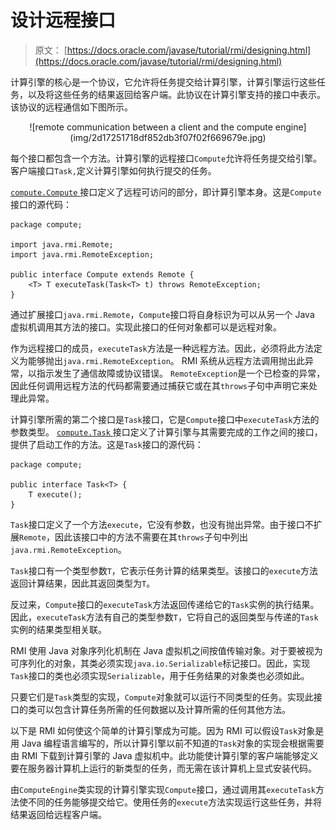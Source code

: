 # 设计远程接口

> 原文： [https://docs.oracle.com/javase/tutorial/rmi/designing.html](https://docs.oracle.com/javase/tutorial/rmi/designing.html)

计算引擎的核心是一个协议，它允许将任务提交给计算引擎，计算引擎运行这些任务，以及将这些任务的结果返回给客户端。此协议在计算引擎支持的接口中表示。该协议的远程通信如下图所示。

<center>![remote communication between a client and the compute engine](img/2d17251718df852db3f07f02f669679e.jpg)</center>

每个接口都包含一个方法。计算引擎的远程接口`Compute`允许将任务提交给引擎。客户端接口`Task,`定义计算引擎如何执行提交的任务。

[``compute.Compute`` ](examples/compute/Compute.java)接口定义了远程可访问的部分，即计算引擎本身。这是`Compute`接口的源代码：

```
package compute;

import java.rmi.Remote;
import java.rmi.RemoteException;

public interface Compute extends Remote {
    <T> T executeTask(Task<T> t) throws RemoteException;
}

```

通过扩展接口`java.rmi.Remote`，`Compute`接口将自身标识为可以从另一个 Java 虚拟机调用其方法的接口。实现此接口的任何对象都可以是远程对象。

作为远程接口的成员，`executeTask`方法是一种远程方法。因此，必须将此方法定义为能够抛出`java.rmi.RemoteException`。 RMI 系统从远程方法调用抛出此异常，以指示发生了通信故障或协议错误。 `RemoteException`是一个已检查的异常，因此任何调用远程方法的代码都需要通过捕获它或在其`throws`子句中声明它来处理此异常。

计算引擎所需的第二个接口是`Task`接口，它是`Compute`接口中`executeTask`方法的参数类型。 [``compute.Task`` ](examples/compute/Task.java)接口定义了计算引擎与其需要完成的工作之间的接口，提供了启动工作的方法。这是`Task`接口的源代码：

```
package compute;

public interface Task<T> {
    T execute();
}

```

`Task`接口定义了一个方法`execute`，它没有参数，也没有抛出异常。由于接口不扩展`Remote`，因此该接口中的方法不需要在其`throws`子句中列出`java.rmi.RemoteException`。

`Task`接口有一个类型参数`T`，它表示任务计算的结果类型。该接口的`execute`方法返回计算结果，因此其返回类型为`T`。

反过来，`Compute`接口的`executeTask`方法返回传递给它的`Task`实例的执行结果。因此，`executeTask`方法有自己的类型参数`T`，它将自己的返回类型与传递的`Task`实例的结果类型相关联。

RMI 使用 Java 对象序列化机制在 Java 虚拟机之间按值传输对象。对于要被视为可序列化的对象，其类必须实现`java.io.Serializable`标记接口。因此，实现`Task`接口的类也必须实现`Serializable`，用于任务结果的对象类也必须如此。

只要它们是`Task`类型的实现，`Compute`对象就可以运行不同类型的任务。实现此接口的类可以包含计算任务所需的任何数据以及计算所需的任何其他方法。

以下是 RMI 如何使这个简单的计算引擎成为可能。因为 RMI 可以假设`Task`对象是用 Java 编程语言编写的，所以计算引擎以前不知道的`Task`对象的实现会根据需要由 RMI 下载到计算引擎的 Java 虚拟机中。此功能使计算引擎的客户端能够定义要在服务器计算机上运行的新类型的任务，而无需在该计算机上显式安装代码。

由`ComputeEngine`类实现的计算引擎实现`Compute`接口，通过调用其`executeTask`方法使不同的任务能够提交给它。使用任务的`execute`方法实现运行这些任务，并将结果返回给远程客户端。